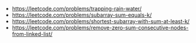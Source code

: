 
- https://leetcode.com/problems/trapping-rain-water/
- https://leetcode.com/problems/subarray-sum-equals-k/
- https://leetcode.com/problems/shortest-subarray-with-sum-at-least-k/
- https://leetcode.com/problems/remove-zero-sum-consecutive-nodes-from-linked-list/

